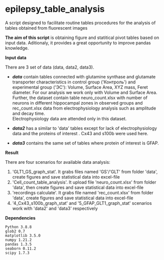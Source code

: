 # epilepsy_table_analysis
A script designed to facilitate routine tables procedures for the analysis of tables obtained from fluorescent images

**The aim of this script** is obtaining figure and statitical pivot tables based on input data. Aditionaly, it provides a great opportunity to improve pandas knowledge.

**Input data**

There are 3 set of data (data, data2, data3).

- ***data*** contain tables connected with glutamine synthase and glutamate transporter characteristics in control group ('Контроль') and experimental group ('ЭС'):
Volume, Surface Area, XYZ mass, Feret diameter.
For our analysis we work only with Volume and Surface Area. Further, the dataset contain table neuro_count.xlsx with number of neurons in different hippocampal zones in 
observed groups and rec_count.xlsx data from electrophysiology analysis such as amplitude and decay time.  
Electrophysiology data are attended only in this dataset.

- ***data2*** 
has a similar to 'data' tables except for lack of electrophysiology data and the proteins of interest . Cx43 and s100b were used here.

- ***data3*** 
contains the same set of tables where protein of interest is GFAP.

**Result**

There are four scenarios for available data analysis:
1. 'GLT1_GS_graph_stat'. It grabs files named 'GS'/'GLT' from folder 'data', create figures and save statistical data into excel-file
2. 'Cell_count_table_analysis'. It upload file 'neuro_count.xlsx' from folder 'data', then create figures and save statistical data into excel-file
3. 'recordings calculate'. It grabs file named 'rec_count.xlsx' from folder 'data', create figures and save statistical data into excel-file
4. '4_Cx43_s100b_graph_stat' and '5_GFAP_GLT1_graph_stat' scenarios work with  'data2' and 'data3' respectively

**Dependencies**

```
Python 3.8.8
glob2 0.7
matplotlib 3.5.0
numpy 1.21.2
pandas 1.3.5
seaborn 0.11.2
scipy 1.7.3
```
